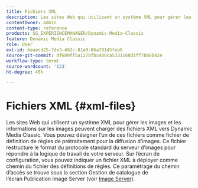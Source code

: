 ```yaml
---
title: Fichiers XML
description: Les sites Web qui utilisent un système XML pour gérer les images et les informations sur les images peuvent charger des fichiers XML vers Dynamic Media Classic. En savoir plus sur les fichiers XML.
contentOwner: admin
content-type: reference
products: SG_EXPERIENCEMANAGER/Dynamic-Media-Classic
feature: Dynamic Media Classic
role: User
exl-id: 6eaecd25-7de3-492c-81e0-86a78145feb0
source-git-commit: df689ff5a127bfbc400ca5331168d1ff7bb0b42e
workflow-type: tm+mt
source-wordcount: '123'
ht-degree: 45%

---
```


# Fichiers XML {#xml-files}

Les sites Web qui utilisent un système XML pour gérer les images et les informations sur les images peuvent charger des fichiers XML vers Dynamic Media Classic. Vous pouvez désigner l’un de ces fichiers comme fichier de définition de règles de prétraitement pour la diffusion d’images. Ce fichier restructure le format du protocole standard du serveur d’images pour répondre à la logique de travail de votre serveur. Sur l’écran de configuration, vous pouvez indiquer un fichier XML à déployer comme chemin du fichier des définitions de règles. Ce paramétrage du chemin d’accès se trouve sous la section Gestion de catalogue de l’écran Publication Image Server (voir [Image Server](publish-setup.md#image_server)).
